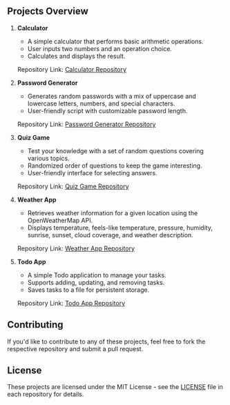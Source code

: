 ## Projects Overview

1. **Calculator**
   - A simple calculator that performs basic arithmetic operations.
   - User inputs two numbers and an operation choice.
   - Calculates and displays the result.

   Repository Link: [Calculator Repository](https://github.com/mustafaansarii/PythonVerse/tree/main/Calculator)

2. **Password Generator**
   - Generates random passwords with a mix of uppercase and lowercase letters, numbers, and special characters.
   - User-friendly script with customizable password length.

   Repository Link: [Password Generator Repository](https://github.com/mustafaansarii/PythonVerse/tree/main/Password%20Generator)

3. **Quiz Game**
   - Test your knowledge with a set of random questions covering various topics.
   - Randomized order of questions to keep the game interesting.
   - User-friendly interface for selecting answers.

   Repository Link: [Quiz Game Repository](https://github.com/mustafaansarii/PythonVerse/tree/main/Quiz%20Game)

4. **Weather App**
   - Retrieves weather information for a given location using the OpenWeatherMap API.
   - Displays temperature, feels-like temperature, pressure, humidity, sunrise, sunset, cloud coverage, and weather description.

   Repository Link: [Weather App Repository](https://github.com/mustafaansarii/PythonVerse/tree/main/To-Do%20List%20Application)

5. **Todo App**
   - A simple Todo application to manage your tasks.
   - Supports adding, updating, and removing tasks.
   - Saves tasks to a file for persistent storage.

   Repository Link: [Todo App Repository](https://github.com/mustafaansarii/PythonVerse/tree/main/To-Do%20List%20Application)

## Contributing

If you'd like to contribute to any of these projects, feel free to fork the respective repository and submit a pull request.

## License

These projects are licensed under the MIT License - see the [LICENSE](LICENCE.txt) file in each repository for details.
